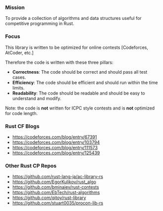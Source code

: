 ### Mission
To provide a collection of algorithms and data structures useful for competitive programming in Rust.

### Focus
This library is written to be optimized for online contests \[Codeforces, AtCoder, etc.\]

Therefore the code is written with these three pillars:
- **Correctness**: The code should be correct and should pass all test cases.
- **Efficiency**: The code should be efficient and should run within the time limits.
- **Readability**: The code should be readable and should be easy to understand and modify.

Note: the code is **not** written for ICPC style contests and is **not** optimized for code length.

### Rust CF Blogs

- https://codeforces.com/blog/entry/67391
- https://codeforces.com/blog/entry/103794
- https://codeforces.com/blog/entry/111573
- https://codeforces.com/blog/entry/125439

### Other Rust CP Repos

- https://github.com/rust-lang-ja/ac-library-rs
- https://github.com/EgorKulikov/rust_algo
- https://github.com/bminaiev/rust-contests
- https://github.com/EbTech/rust-algorithms
- https://github.com/qitoy/rust-library
- https://github.com/stuart0035/procon-lib-rs


